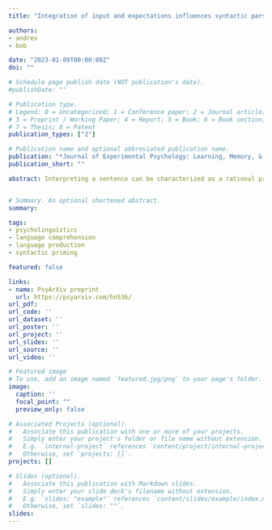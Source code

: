 ```yaml
---
title: "Integration of input and expectations influences syntactic parses, not just sentence interpretation "

authors:
- andres
- bob

date: "2023-01-09T00:00:00Z"
doi: ""

# Schedule page publish date (NOT publication's date).
#publishDate: ""

# Publication type.
# Legend: 0 = Uncategorized; 1 = Conference paper; 2 = Journal article;
# 3 = Preprint / Working Paper; 4 = Report; 5 = Book; 6 = Book section;
# 7 = Thesis; 8 = Patent
publication_types: ["2"]

# Publication name and optional abbreviated publication name.
publication: "*Journal of Experimental Psychology: Learning, Memory, & Cognition*"
publication_short: ""

abstract: Interpreting a sentence can be characterized as a rational process in which comprehenders integrate linguistic input with top-down knowledge (e.g., plausibility). One type of evidence for this is that comprehenders sometimes reinterpret sentences to arrive at interpretations that conflict with the original language input (e.g., Ferreira, 2003; Gibson et al., 2013). Does this reflect a reinterpretation of only the message, or also of earlier stages of linguistic representation such as the syntactic parse? The present study relies both on comprehension questions as a measure of the eventual interpretation (as in past work) and on syntactic priming as an implicit measure of the eventual parse of a sentence. Plausible dative sentences yielded a classic syntactic priming effect. Implausible dative sentences, for which a plausible alternative version corresponded to the alternate dative structure, not only tended to be interpreted as the plausible alternative, but also showed no priming effect from the perceived syntactic structure. These results suggest that the plausibility of a message can not only impact the interpretation of a perceived sentence, but also its underlying syntactic representation.


# Summary. An optional shortened abstract.
summary:

tags:
- psycholinguistics
- language comprehension
- language production
- syntactic priming

featured: false

links:
- name: PsyArXiv preprint
  url: https://psyarxiv.com/hn536/
url_pdf: 
url_code: ''
url_dataset: ''
url_poster: ''
url_project: ''
url_slides: ''
url_source: ''
url_video: ''

# Featured image
# To use, add an image named `featured.jpg/png` to your page's folder. 
image:
  caption: ''
  focal_point: ""
  preview_only: false

# Associated Projects (optional).
#   Associate this publication with one or more of your projects.
#   Simply enter your project's folder or file name without extension.
#   E.g. `internal-project` references `content/project/internal-project/index.md`.
#   Otherwise, set `projects: []`.
projects: []

# Slides (optional).
#   Associate this publication with Markdown slides.
#   Simply enter your slide deck's filename without extension.
#   E.g. `slides: "example"` references `content/slides/example/index.md`.
#   Otherwise, set `slides: ""`.
slides:
---
```


